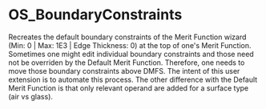 # OS_BoundaryConstraints
Recreates the default boundary constraints of the Merit Function wizard (Min: 0 | Max: 1E3 | Edge Thickness: 0) at the top of one's Merit Function. Sometimes one might edit individual boundary constraints and those need not be overriden by the Default Merit Function. Therefore, one needs to move those boundary constraints above DMFS. The intent of this user extension is to automate this process. The other difference with the Default Merit Function is that only relevant operand are added for a surface type (air vs glass).
